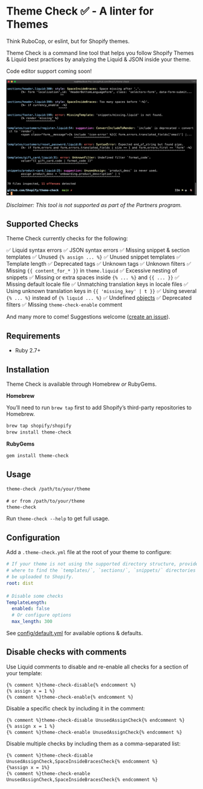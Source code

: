 # Theme Check ✅ - A linter for Themes

Think RuboCop, or eslint, but for Shopify themes.

Theme Check is a command line tool that helps you follow Shopify Themes & Liquid best practices by analyzing the Liquid & JSON inside your theme.

Code editor support coming soon!

![](docs/preview.png)

_Disclaimer: This tool is not supported as part of the Partners program._

## Supported Checks

Theme Check currently checks for the following:

✅ Liquid syntax errors
✅ JSON syntax errors
✅ Missing snippet & section templates
✅ Unused `{% assign ... %}`
✅ Unused snippet templates
✅ Template length
✅ Deprecated tags
✅ Unknown tags
✅ Unknown filters
✅ Missing `{{ content_for_* }}` in `theme.liquid`
✅ Excessive nesting of snippets
✅ Missing or extra spaces inside `{% ... %}` and `{{ ... }}`
✅ Missing default locale file
✅ Unmatching translation keys in locale files
✅ Using unknown translation keys in `{{ 'missing_key' | t }}`
✅ Using several `{% ... %}` instead of `{% liquid ... %}`
✅ Undefined [objects](https://shopify.dev/docs/themes/liquid/reference/objects)
✅ Deprecated filters
✅ Missing `theme-check-enable` comment

And many more to come! Suggestions welcome ([create an issue](https://github.com/Shopify/theme-check/issues)).

## Requirements

- Ruby 2.7+

## Installation

Theme Check is available through Homebrew _or_ RubyGems.

**Homebrew**

You’ll need to run `brew tap` first to add Shopify’s third-party repositories to Homebrew.

```sh
brew tap shopify/shopify
brew install theme-check
```

**RubyGems**

```sh
gem install theme-check
```

## Usage

```
theme-check /path/to/your/theme

# or from /path/to/your/theme
theme-check
```

Run `theme-check --help` to get full usage.

## Configuration

Add a `.theme-check.yml` file at the root of your theme to configure:

```yaml
# If your theme is not using the supported directory structure, provide the root path
# where to find the `templates/`, `sections/`, `snippets/` directories as they would
# be uploaded to Shopify.
root: dist

# Disable some checks
TemplateLength:
  enabled: false
  # Or configure options
  max_length: 300
```

See [config/default.yml](config/default.yml) for available options & defaults.

## Disable checks with comments

Use Liquid comments to disable and re-enable all checks for a section of your template:

```liquid
{% comment %}theme-check-disable{% endcomment %}
{% assign x = 1 %}
{% comment %}theme-check-enable{% endcomment %}
```

Disable a specific check by including it in the comment:

```liquid
{% comment %}theme-check-disable UnusedAssignCheck{% endcomment %}
{% assign x = 1 %}
{% comment %}theme-check-enable UnusedAssignCheck{% endcomment %}
```

Disable multiple checks by including them as a comma-separated list:

```liquid
{% comment %}theme-check-disable UnusedAssignCheck,SpaceInsideBracesCheck{% endcomment %}
{%assign x = 1%}
{% comment %}theme-check-enable UnusedAssignCheck,SpaceInsideBracesCheck{% endcomment %}
```
